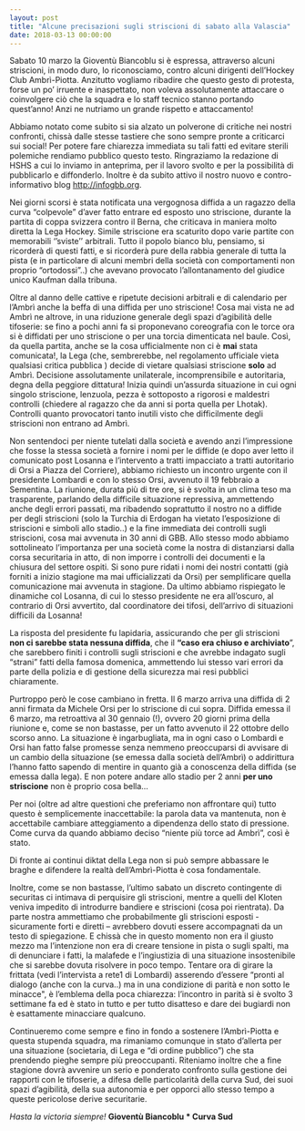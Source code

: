 ```yaml
---
layout: post
title: "Alcune precisazioni sugli striscioni di sabato alla Valascia"
date: 2018-03-13 00:00:00
---
```


Sabato 10 marzo la Gioventù Biancoblu si è espressa, attraverso alcuni 
striscioni, in modo duro, lo riconosciamo, contro alcuni dirigenti 
dell’Hockey Club Ambrì-Piotta. Anzitutto vogliamo ribadire che questo 
gesto di protesta, forse un po’ irruente e inaspettato, non voleva 
assolutamente attaccare o coinvolgere ciò che la squadra e lo staff 
tecnico stanno portando quest’anno! Anzi ne nutriamo un grande rispetto 
e attaccamento!

<!--more-->

Abbiamo notato come subito si sia alzato un polverone di critiche nei 
nostri confronti, chissà dalle stesse tastiere che sono sempre pronte a 
criticarci sui social! Per potere fare chiarezza immediata su tali fatti 
ed evitare sterili polemiche rendiamo pubblico questo testo. Ringraziamo 
la redazione di HSHS a cui lo inviamo in anteprima, per il lavoro svolto 
e per la possibilità di pubblicarlo e diffonderlo. Inoltre è da subito 
attivo il nostro nuovo e contro-informativo blog <http://infogbb.org>. 

Nei giorni scorsi è stata notificata una vergognosa diffida a un ragazzo 
della curva “colpevole” d’aver fatto entrare ed esposto uno striscione, 
durante la partita di coppa svizzera contro il Berna, che criticava in 
maniera molto diretta la Lega Hockey. Simile striscione era scaturito 
dopo varie partite con memorabili ‘’sviste’’ arbitrali. Tutto il popolo 
bianco blu, pensiamo, si ricorderà di questi fatti, e si ricorderà pure 
della rabbia generale di tutta la pista (e in particolare di alcuni 
membri della società con comportamenti non proprio “ortodossi”..) che 
avevano provocato l’allontanamento del giudice unico Kaufman dalla 
tribuna. 

Oltre al danno delle cattive e ripetute decisioni arbitrali e di 
calendario per l’Ambrì anche la beffa di una diffida per uno striscione! 
Cosa mai vista ne ad Ambrì ne altrove, in una riduzione generale degli 
spazi d’agibilità delle tifoserie: se fino a pochi anni fa si 
proponevano coreografia con le torce ora si è diffidati per uno 
striscione o per una torcia dimenticata nel baule.
Così, da quella partita, anche se la cosa ufficialmente non ci è **mai** 
stata comunicata!, la Lega (che, sembrerebbe, nel regolamento ufficiale 
vieta qualsiasi critica pubblica ) decide di vietare qualsiasi 
striscione **solo** ad Ambrì. Decisione assolutamente unilaterale, 
incomprensibile e autoritaria, degna della peggiore dittatura! Inizia 
quindi un’assurda situazione in cui ogni singolo striscione, lenzuola, 
pezza è sottoposto a rigorosi e maldestri controlli (chiedere al ragazzo 
che da anni si porta quella per Lhotak). Controlli quanto provocatori 
tanto inutili visto che difficilmente degli striscioni non entrano ad 
Ambrì.

Non sentendoci per niente tutelati dalla società e avendo anzi 
l’impressione che fosse la stessa società a fornire i nomi per le 
diffide (e dopo aver letto il comunicato post Losanna e l’intervento a 
tratti impacciato a tratti autoritario di Orsi a Piazza del Corriere), 
abbiamo richiesto un incontro urgente con il presidente Lombardi e con 
lo stesso Orsi, avvenuto il 19 febbraio a Sementina. La riunione, durata 
più di tre ore, si è svolta in un clima teso ma trasparente, parlando 
della difficile situazione repressiva, ammettendo anche degli errori 
passati, ma ribadendo soprattutto il nostro no a diffide per degli 
striscioni (solo la Turchia di Erdogan ha vietato l’esposizione di 
striscioni e simboli allo stadio..) e la fine immediata dei controlli 
sugli striscioni, cosa mai avvenuta in 30 anni di GBB. Allo stesso modo 
abbiamo sottolineato l’importanza per una società come la nostra di 
distanziarsi dalla corsa securitaria in atto, di non imporre i controlli 
dei documenti e la chiusura del settore ospiti. Si sono pure ridati i 
nomi dei nostri contatti (già forniti a inizio stagione ma mai 
ufficializzati da Orsi) per semplificare quella comunicazione mai 
avvenuta in stagione. Da ultimo abbiamo rispiegato le dinamiche col 
Losanna, di cui lo stesso presidente ne era all’oscuro, al contrario di 
Orsi avvertito, dal coordinatore dei tifosi, dell’arrivo di situazioni 
difficili da Losanna!

La risposta del presidente fu lapidaria, assicurando che per gli 
striscioni **non ci sarebbe stata nessuna diffida**, che il **“caso era 
chiuso e archiviato**”, che sarebbero finiti i controlli sugli 
striscioni e che avrebbe indagato sugli “strani” fatti della famosa 
domenica, ammettendo lui stesso vari errori da parte della polizia e di 
gestione della sicurezza mai resi pubblici chiaramente.

Purtroppo però le cose cambiano in fretta. Il 6 marzo arriva una diffida 
di 2 anni firmata da Michele Orsi per lo striscione di cui sopra. 
Diffida emessa il 6 marzo, ma retroattiva al 30 gennaio (!), ovvero 20 
giorni prima della riunione e, come se non bastasse, per un fatto 
avvenuto il 22 ottobre dello scorso anno. La situazione è ingarbugliata, 
ma in ogni caso o Lombardi e Orsi han fatto false promesse senza nemmeno 
preoccuparsi di avvisare di un cambio della situazione (se emessa dalla 
società dell’Ambrì) o addirittura l’hanno fatto sapendo di mentire in 
quanto già a conoscenza della diffida (se emessa dalla lega).
E non potere andare allo stadio per 2 anni **per uno striscione** non è 
proprio cosa bella…  

Per noi (oltre ad altre questioni che preferiamo non affrontare qui) 
tutto questo è semplicemente inaccettabile: la parola data va mantenuta, 
non è accettabile cambiare atteggiamento a dipendenza dello stato di 
pressione. Come curva da quando abbiamo deciso “niente più torce ad 
Ambrì”, così è stato. 

Di fronte ai continui diktat della Lega non si può sempre abbassare le 
braghe e difendere la realtà dell’Ambrì-Piotta è cosa fondamentale.  

Inoltre, come se non bastasse, l’ultimo sabato un discreto contingente 
di securitas ci intimava di perquisire gli striscioni, mentre a quelli 
del Kloten veniva impedito di introdurre bandiere e striscioni (cosa poi 
rientrata).
Da parte nostra ammettiamo che probabilmente gli striscioni esposti - 
sicuramente forti e diretti – avrebbero dovuti essere accompagnati da un 
testo di spiegazione. E chissà che in questo momento non era il giusto 
mezzo ma l’intenzione non era di creare tensione in pista o sugli 
spalti, ma di denunciare i fatti, la malafede e l’ingiustizia di una 
situazione insostenibile che si sarebbe dovuta risolvere in poco tempo. 
Tentare ora di girare la frittata (vedi l’intervista a rete1 di 
Lombardi) asserendo d’essere “pronti al dialogo (anche con la curva..) 
ma in una condizione di parità e non sotto le minacce", è l’emblema 
della poca chiarezza: l’incontro in parità si è svolto 3 settimane fa ed 
è stato in tutto e per tutto disatteso e dare dei bugiardi non è 
esattamente minacciare qualcuno.

Continueremo come sempre e fino in fondo a sostenere l’Ambrì-Piotta e 
questa stupenda squadra, ma rimaniamo comunque in stato d’allerta per 
una situazione (societaria, di Lega e “di ordine pubblico”) che sta 
prendendo pieghe sempre più preoccupanti. Riteniamo inoltre che a fine 
stagione dovrà avvenire un serio e ponderato confronto sulla gestione 
dei rapporti con le tifoserie, a difesa delle particolarità della curva 
Sud, dei suoi spazi d’agibilità, della sua autonomia e per opporci allo 
stesso tempo a queste pericolose derive securitarie.


_Hasta la victoria siempre!_
**Gioventù Biancoblu * Curva Sud**

